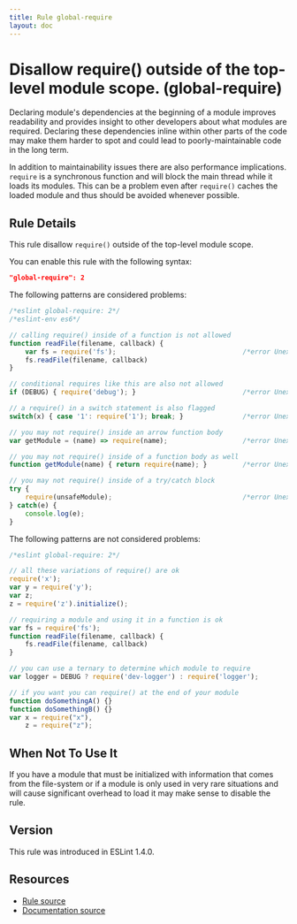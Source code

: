 ```yaml
---
title: Rule global-require
layout: doc
---
```

<!-- Note: No pull requests accepted for this file. See README.md in the root directory for details. -->
# Disallow require() outside of the top-level module scope. (global-require)

Declaring module's dependencies at the beginning of a module improves readability and provides insight to
other developers about what modules are required. Declaring these dependencies inline within other parts of the
code may make them harder to spot and could lead to poorly-maintainable code in the long term.

In addition to maintainability issues there are also performance implications. `require` is a synchronous function and
will block the main thread while it loads its modules. This can be a problem even after `require()` caches the loaded
module and thus should be avoided whenever possible.


## Rule Details

This rule disallow `require()` outside of the top-level module scope.

You can enable this rule with the following syntax:

```json
"global-require": 2
```

The following patterns are considered problems:

```js
/*eslint global-require: 2*/
/*eslint-env es6*/

// calling require() inside of a function is not allowed
function readFile(filename, callback) {
    var fs = require('fs');                                /*error Unexpected require().*/
    fs.readFile(filename, callback)
}

// conditional requires like this are also not allowed
if (DEBUG) { require('debug'); }                           /*error Unexpected require().*/

// a require() in a switch statement is also flagged
switch(x) { case '1': require('1'); break; }               /*error Unexpected require().*/

// you may not require() inside an arrow function body
var getModule = (name) => require(name);                   /*error Unexpected require().*/

// you may not require() inside of a function body as well
function getModule(name) { return require(name); }         /*error Unexpected require().*/

// you may not require() inside of a try/catch block
try {
    require(unsafeModule);                                 /*error Unexpected require().*/
} catch(e) {
    console.log(e);
}
```

The following patterns are not considered problems:

```js
/*eslint global-require: 2*/

// all these variations of require() are ok
require('x');
var y = require('y');
var z;
z = require('z').initialize();

// requiring a module and using it in a function is ok
var fs = require('fs');
function readFile(filename, callback) {
    fs.readFile(filename, callback)
}

// you can use a ternary to determine which module to require
var logger = DEBUG ? require('dev-logger') : require('logger');

// if you want you can require() at the end of your module
function doSomethingA() {}
function doSomethingB() {}
var x = require("x"),
    z = require("z");
```

## When Not To Use It

If you have a module that must be initialized with information that comes from the file-system or if a module
 is only used in very rare situations and will cause significant overhead to load it may make sense to disable the rule.

## Version

This rule was introduced in ESLint 1.4.0.

## Resources

* [Rule source](https://github.com/eslint/eslint/tree/master/lib/rules/global-require.js)
* [Documentation source](https://github.com/eslint/eslint/tree/master/docs/rules/global-require.md)
